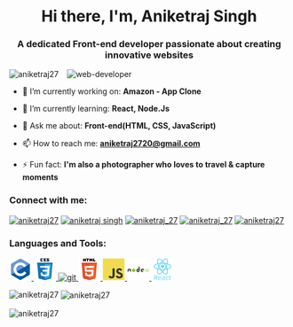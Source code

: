 <h1 align="center">Hi there, I'm, Aniketraj Singh</h1>
<h3 align="center">A dedicated Front-end developer passionate about creating innovative websites</h3>

<img align = "right" alt="web-developer" width = "400" src = "https://miro.medium.com/v2/resize:fit:1400/1*qBNlFWQ9G_RPVm7tbZaXOw.jpeg">

<p align="left"> <img src="https://komarev.com/ghpvc/?username=aniketraj27&label=Profile%20views&color=0e75b6&style=flat" alt="aniketraj27" /> </p>

- 🔭 I’m currently working on: **Amazon - App Clone**

- 🌱 I’m currently learning: **React, Node.Js**

- 💬 Ask me about: **Front-end(HTML, CSS, JavaScript)**

- 📫 How to reach me: **aniketraj2720@gmail.com**

- ⚡ Fun fact: **I'm also a photographer who loves to travel & capture moments**

<h3 align="left">Connect with me:</h3>
<p align="left">
<a href="https://twitter.com/aniketraj27" target="blank"><img align="center" src="https://raw.githubusercontent.com/rahuldkjain/github-profile-readme-generator/master/src/images/icons/Social/twitter.svg" alt="aniketraj27" height="30" width="40" /></a>
<a href="https://linkedin.com/in/aniketraj singh" target="blank"><img align="center" src="https://raw.githubusercontent.com/rahuldkjain/github-profile-readme-generator/master/src/images/icons/Social/linked-in-alt.svg" alt="aniketraj singh" height="30" width="40" /></a>
<a href="https://instagram.com/aniketraj_27" target="blank"><img align="center" src="https://raw.githubusercontent.com/rahuldkjain/github-profile-readme-generator/master/src/images/icons/Social/instagram.svg" alt="aniketraj_27" height="30" width="40" /></a>
<a href="https://www.youtube.com/@aniketraj_27/about" target="blank"><img align="center" src="https://raw.githubusercontent.com/rahuldkjain/github-profile-readme-generator/master/src/images/icons/Social/youtube.svg" alt="aniketraj_27" height="30" width="40" /></a>
<a href="https://www.leetcode.com/aniketraj27" target="blank"><img align="center" src="https://raw.githubusercontent.com/rahuldkjain/github-profile-readme-generator/master/src/images/icons/Social/leet-code.svg" alt="aniketraj27" height="30" width="40" /></a>
</p>

<h3 align="left">Languages and Tools:</h3>
<p align="left"> <a href="https://www.cprogramming.com/" target="_blank" rel="noreferrer"> <img src="https://raw.githubusercontent.com/devicons/devicon/master/icons/c/c-original.svg" alt="c" width="40" height="40"/> </a> <a href="https://www.w3schools.com/css/" target="_blank" rel="noreferrer"> <img src="https://raw.githubusercontent.com/devicons/devicon/master/icons/css3/css3-original-wordmark.svg" alt="css3" width="40" height="40"/> </a> <a href="https://git-scm.com/" target="_blank" rel="noreferrer"> <img src="https://www.vectorlogo.zone/logos/git-scm/git-scm-icon.svg" alt="git" width="40" height="40"/> </a> <a href="https://www.w3.org/html/" target="_blank" rel="noreferrer"> <img src="https://raw.githubusercontent.com/devicons/devicon/master/icons/html5/html5-original-wordmark.svg" alt="html5" width="40" height="40"/> </a> <a href="https://developer.mozilla.org/en-US/docs/Web/JavaScript" target="_blank" rel="noreferrer"> <img src="https://raw.githubusercontent.com/devicons/devicon/master/icons/javascript/javascript-original.svg" alt="javascript" width="40" height="40"/> </a> <a href="https://nodejs.org" target="_blank" rel="noreferrer"> <img src="https://raw.githubusercontent.com/devicons/devicon/master/icons/nodejs/nodejs-original-wordmark.svg" alt="nodejs" width="40" height="40"/> </a> <a href="https://reactjs.org/" target="_blank" rel="noreferrer"> <img src="https://raw.githubusercontent.com/devicons/devicon/master/icons/react/react-original-wordmark.svg" alt="react" width="40" height="40"/> </a> </p>

<p><img align="left" src="https://github-readme-stats.vercel.app/api/top-langs?username=aniketraj27&show_icons=true&locale=en&layout=compact" alt="aniketraj27" /></p>

<p>&nbsp;<img align="center" src="https://github-readme-stats.vercel.app/api?username=aniketraj27&show_icons=true&locale=en" alt="aniketraj27" /></p>

<p><img align="center" src="https://github-readme-streak-stats.herokuapp.com/?user=aniketraj27&" alt="aniketraj27" /></p>
